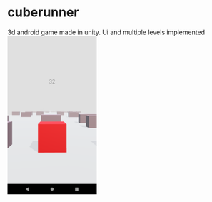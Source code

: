 # cuberunner
3d android game made in unity. Ui and multiple levels implemented
<img src="samplescreenshot.png" width="200">
